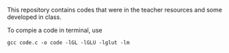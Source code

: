 This repository contains codes that were in the teacher resources and some developed in class. 

To compie a code in terminal, use

``` gcc code.c -o code -lGL -lGLU -lglut -lm ```
